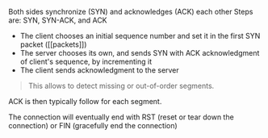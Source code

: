 Both sides synchronize (SYN) and acknowledges (ACK) each other
Steps are: SYN, SYN-ACK, and ACK

- The client chooses an initial sequence number and set it in the first SYN packet ([[packets]])
- The server chooses its own, and sends SYN with ACK acknowledgment of client's sequence, by incrementing it
- The client sends acknowledgment to the server
> This allows to detect missing or out-of-order segments.

ACK is then typically follow for each segment.

The connection will eventually end with RST (reset or tear down the connection) or FIN (gracefully end the connection)